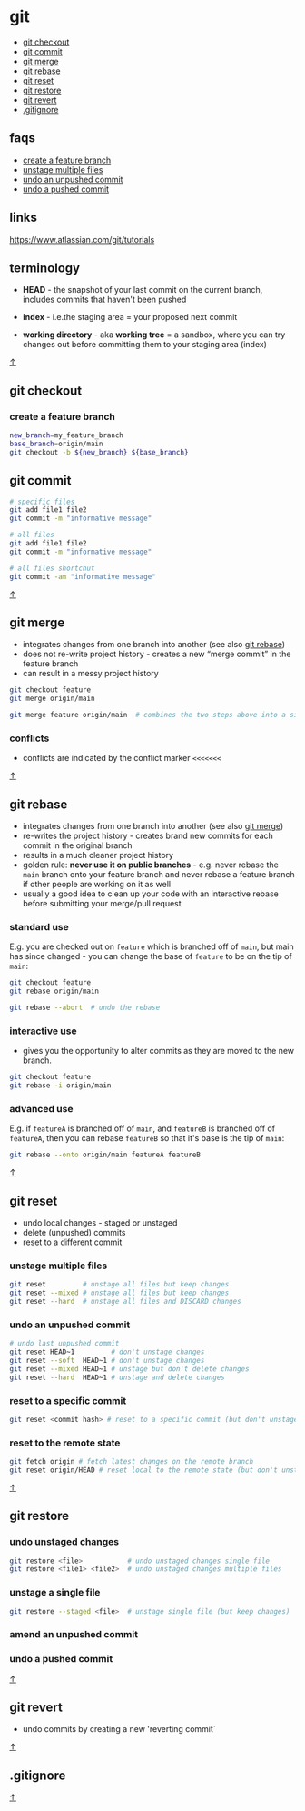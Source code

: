 # git

<a name="top"></a>

* [git checkout](#git-checkout)
* [git commit](#git-commit)  
* [git merge](#git-merge)  
* [git rebase](#git-rebase)  
* [git reset](#git-reset)  
* [git restore](#git-restore)  
* [git revert](#git-revert)  
* [.gitignore](#gitignore)  

## faqs

* [create a feature branch](#create-a-feature-branch)
* [unstage multiple files](#unstage-multiple-files)
* [undo an unpushed commit](#undo-an-unpushed-commit)
* [undo a pushed commit](#undo-a-pushed-commit)

## links

https://www.atlassian.com/git/tutorials

## terminology 

* **HEAD** - the snapshot of your last commit on the current branch, includes commits that haven't been pushed  

* **index** - i.e.the staging area = your proposed next commit

* **working directory** - aka **working tree** = a sandbox, where you can try changes out before committing them to your staging area (index)

<a class="top-link hide" href="#top">↑</a>

## git checkout

### create a feature branch

```sh
new_branch=my_feature_branch
base_branch=origin/main
git checkout -b ${new_branch} ${base_branch}
```

## git commit

```sh
# specific files
git add file1 file2 
git commit -m "informative message"

# all files
git add file1 file2 
git commit -m "informative message"

# all files shortchut
git commit -am "informative message"
```

<a class="top-link hide" href="#top">↑</a>

## git merge

* integrates changes from one branch into another (see also [git rebase](#git-rebase))
* does not re-write project history - creates a new “merge commit” in the feature branch
* can result in a messy project history

```sh
git checkout feature
git merge origin/main

git merge feature origin/main  # combines the two steps above into a single command
```

### conflicts 

* conflicts are indicated by the conflict marker `<<<<<<<`

<a class="top-link hide" href="#top">↑</a>

## git rebase

* integrates changes from one branch into another (see also [git merge](#git-merge))
* re-writes the project history - creates brand new commits for each commit in the original branch
* results in a much cleaner project history
* golden rule: **never use it on public branches** - e.g. never rebase the `main` branch onto your feature branch and never rebase a feature branch if other people are working on it as well
* usually a good idea to clean up your code with an interactive rebase before submitting your merge/pull request

### standard use 

E.g. you are checked out on `feature` which is branched off of `main`, but main has since changed - you can change the base of `feature` to be on the tip of `main`:

```sh
git checkout feature
git rebase origin/main

git rebase --abort  # undo the rebase
```

### interactive use 

* gives you the opportunity to alter commits as they are moved to the new branch.

```sh
git checkout feature
git rebase -i origin/main
```

### advanced use 

E.g. if `featureA` is branched off of `main`, and `featureB` is branched off of `featureA`, then you can rebase `featureB` so that it's base is the tip of `main`:

```sh
git rebase --onto origin/main featureA featureB
```

<a class="top-link hide" href="#top">↑</a>

## git reset

* undo local changes - staged or unstaged
* delete (unpushed) commits
* reset to a different commit

### unstage multiple files
```sh
git reset         # unstage all files but keep changes
git reset --mixed # unstage all files but keep changes
git reset --hard  # unstage all files and DISCARD changes
```

### undo an unpushed commit

```sh
# undo last unpushed commit
git reset HEAD~1         # don't unstage changes
git reset --soft  HEAD~1 # don't unstage changes
git reset --mixed HEAD~1 # unstage but don't delete changes
git reset --hard  HEAD~1 # unstage and delete changes
```

### reset to a specific commit

```sh
git reset <commit hash> # reset to a specific commit (but don't unstage changes)
```

### reset to the remote state

```sh
git fetch origin # fetch latest changes on the remote branch
git reset origin/HEAD # reset local to the remote state (but don't unstage changes)
```

<a class="top-link hide" href="#top">↑</a>

## git restore

### undo unstaged changes
```sh
git restore <file>           # undo unstaged changes single file   
git restore <file1> <file2>  # undo unstaged changes multiple files
```

### unstage a single file
```sh
git restore --staged <file>  # unstage single file (but keep changes)
```

### amend an unpushed commit

### undo a pushed commit

<a class="top-link hide" href="#top">↑</a>

## git revert

* undo commits by creating a new 'reverting commit`

<a class="top-link hide" href="#top">↑</a>

## .gitignore

<a class="top-link hide" href="#top">↑</a>


